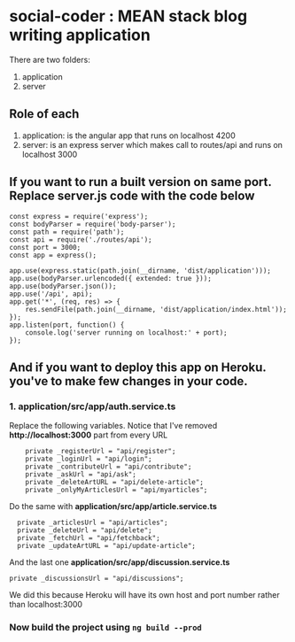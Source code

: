# social-coder :  MEAN stack blog writing application

There are two folders:

1) application
2) server

## Role of each

1) application: is the angular app that runs on localhost 4200
2) server: is an express server which makes call to routes/api and runs on localhost 3000

## If you want to run a built version on same port. Replace server.js code with the code below

```
const express = require('express');
const bodyParser = require('body-parser');
const path = require('path');
const api = require('./routes/api');
const port = 3000;
const app = express();

app.use(express.static(path.join(__dirname, 'dist/application')));
app.use(bodyParser.urlencoded({ extended: true }));
app.use(bodyParser.json());
app.use('/api', api);
app.get('*', (req, res) => {
    res.sendFile(path.join(__dirname, 'dist/application/index.html'));
});
app.listen(port, function() {
    console.log('server running on localhost:' + port);
});
```

## And if you want to deploy this app on Heroku. you've to make few changes in your code.

### 1. application/src/app/auth.service.ts
Replace the following variables. Notice that I've removed **http://localhost:3000** part from every URL
```
    private _registerUrl = "api/register";
    private _loginUrl = "api/login";
    private _contributeUrl = "api/contribute";
    private _askUrl = "api/ask";
    private _deleteArtURL = "api/delete-article";
    private _onlyMyArticlesUrl = "api/myarticles";
```
Do the same with **application/src/app/article.service.ts**
```
  private _articlesUrl = "api/articles";
  private _deleteUrl = "api/delete";
  private _fetchUrl = "api/fetchback";
  private _updateArtURL = "api/update-article";
```
And the last one **application/src/app/discussion.service.ts**
```
private _discussionsUrl = "api/discussions";
```

We did this because Heroku will have its own host and port number rather than localhost:3000

### Now build the project using `ng build --prod`

